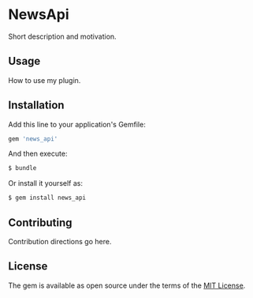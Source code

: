 # NewsApi
Short description and motivation.

## Usage
How to use my plugin.

## Installation
Add this line to your application's Gemfile:

```ruby
gem 'news_api'
```

And then execute:
```bash
$ bundle
```

Or install it yourself as:
```bash
$ gem install news_api
```

## Contributing
Contribution directions go here.

## License
The gem is available as open source under the terms of the [MIT License](https://opensource.org/licenses/MIT).
